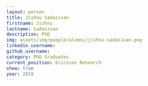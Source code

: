 ```yaml
---
layout: person
title: Jishnu Sadasivan
firstname: Jishnu
lastname: Sadasivan
description: PhD 
img: assets/img/people/alumni/jishnu-sadasivan.png
linkedin_username: 
github_username:
category: PhD Graduates
current_position: Ericsson Research
show: true
year: 2019
---
```

